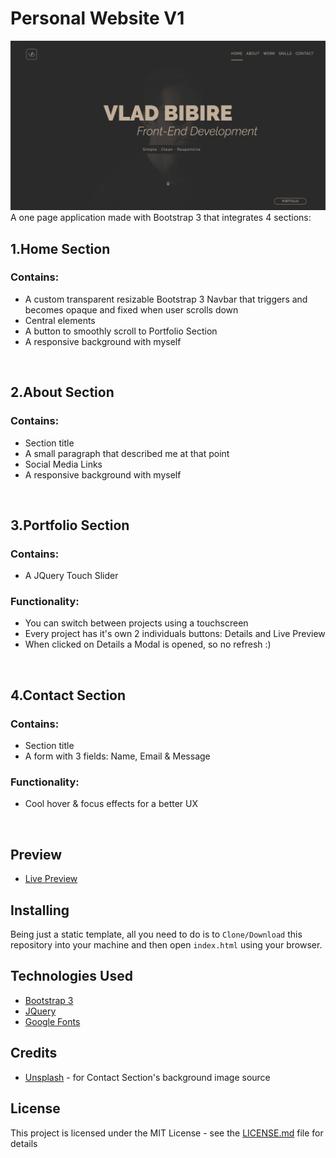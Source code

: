 # Personal Website V1
![](preview.jpg)
A one page application made with Bootstrap 3 that integrates 4 sections:

## 1.Home Section
### Contains:
* A custom transparent resizable Bootstrap 3 Navbar that triggers and becomes opaque and fixed when user scrolls down
* Central elements
* A button to smoothly scroll to Portfolio Section
* A responsive background with myself  

<br>

## 2.About Section
### Contains:
* Section title
* A small paragraph that described me at that point
* Social Media Links
* A responsive background with myself

<br>

## 3.Portfolio Section
### Contains:
* A JQuery Touch Slider
### Functionality:
* You can switch between projects using a touchscreen
* Every project has it's own 2 individuals buttons: Details and Live Preview
* When clicked on Details a Modal is opened, so no refresh :)

<br>

## 4.Contact Section
### Contains:
* Section title
* A form with 3 fields: Name, Email & Message
### Functionality:
* Cool hover & focus effects for a better UX

<br>

## Preview
* [Live Preview](https://vladb.uk/PersonalWebsiteV1)

## Installing
Being just a static template, all you need to do is to `Clone/Download` this repository into your machine and then open `index.html` using your browser.

## Technologies Used
* [Bootstrap 3](https://getbootstrap.com/docs/3.3/)
* [JQuery](https://jquery.com/)
* [Google Fonts](https://fonts.google.com/)

## Credits
* [Unsplash](https://unsplash.com/) - for Contact Section's background image source

## License
This project is licensed under the MIT License - see the [LICENSE.md](LICENSE.md) file for details
